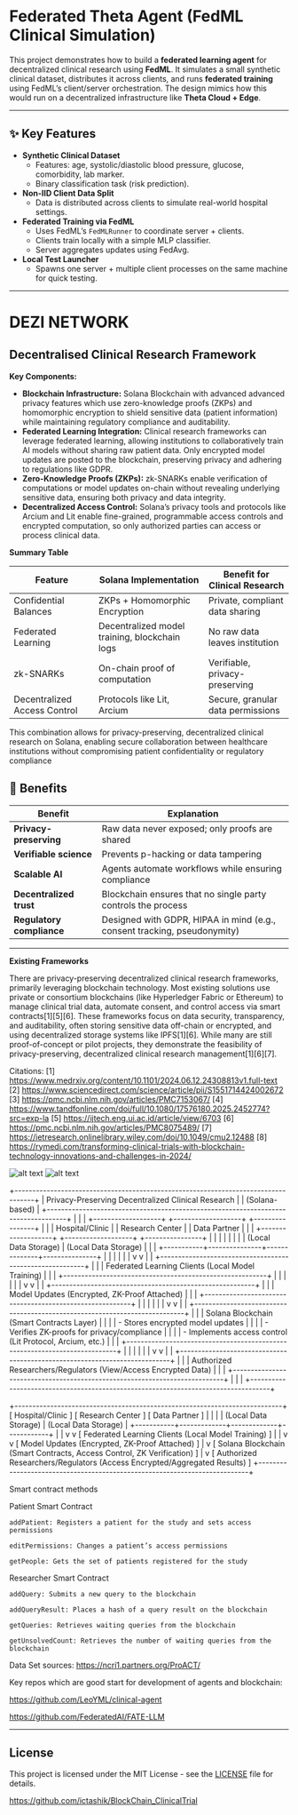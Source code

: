 # Federated Theta Agent (FedML Clinical Simulation)

This project demonstrates how to build a **federated learning agent** for decentralized clinical research using **FedML**. It simulates a small synthetic clinical dataset, distributes it across clients, and runs **federated training** using FedML’s client/server orchestration. The design mimics how this would run on a decentralized infrastructure like **Theta Cloud + Edge**.

---

## ✨ Key Features
- **Synthetic Clinical Dataset**
  - Features: age, systolic/diastolic blood pressure, glucose, comorbidity, lab marker.
  - Binary classification task (risk prediction).
- **Non-IID Client Data Split**
  - Data is distributed across clients to simulate real-world hospital settings.
- **Federated Training via FedML**
  - Uses FedML’s `FedMLRunner` to coordinate server + clients.
  - Clients train locally with a simple MLP classifier.
  - Server aggregates updates using FedAvg.
- **Local Test Launcher**
  - Spawns one server + multiple client processes on the same machine for quick testing.

---


# DEZI NETWORK

## Decentralised Clinical Research Framework 

**Key Components:**

- **Blockchain Infrastructure:** Solana Blockchain with advanced advanced privacy features which use zero-knowledge proofs (ZKPs) and homomorphic encryption to shield sensitive data (patient information) while maintaining regulatory compliance and auditability.
- **Federated Learning Integration:** Clinical research frameworks can leverage federated learning, allowing institutions to collaboratively train AI models without sharing raw patient data. Only encrypted model updates are posted to the blockchain, preserving privacy and adhering to regulations like GDPR.
- **Zero-Knowledge Proofs (ZKPs):** zk-SNARKs enable verification of computations or model updates on-chain without revealing underlying sensitive data, ensuring both privacy and data integrity.
- **Decentralized Access Control:** Solana’s privacy tools and protocols like Arcium and Lit enable fine-grained, programmable access controls and encrypted computation, so only authorized parties can access or process clinical data.

**Summary Table**

| Feature                        | Solana Implementation                        | Benefit for Clinical Research      |
|-------------------------------|----------------------------------------------|-----------------------------------|
| Confidential Balances          | ZKPs + Homomorphic Encryption                | Private, compliant data sharing   |
| Federated Learning             | Decentralized model training, blockchain logs| No raw data leaves institution    |
| zk-SNARKs                      | On-chain proof of computation                | Verifiable, privacy-preserving    |
| Decentralized Access Control   | Protocols like Lit, Arcium                   | Secure, granular data permissions |

This combination allows for privacy-preserving, decentralized clinical research on Solana, enabling secure collaboration between healthcare institutions without compromising patient confidentiality or regulatory compliance

## 🎯 **Benefits**

| Benefit                   | Explanation                                                              |
| ------------------------- | ------------------------------------------------------------------------ |
| **Privacy-preserving**    | Raw data never exposed; only proofs are shared                           |
| **Verifiable science**    | Prevents p-hacking or data tampering                                     |
| **Scalable AI**           | Agents automate workflows while ensuring compliance                      |
| **Decentralized trust**   | Blockchain ensures that no single party controls the process             |
| **Regulatory compliance** | Designed with GDPR, HIPAA in mind (e.g., consent tracking, pseudonymity) |

---
**Existing Frameworks**

There are privacy-preserving decentralized clinical research frameworks, primarily leveraging blockchain technology. Most existing solutions use private or consortium blockchains (like Hyperledger Fabric or Ethereum) to manage clinical trial data, automate consent, and control access via smart contracts[1][5][6]. These frameworks focus on data security, transparency, and auditability, often storing sensitive data off-chain or encrypted, and using decentralized storage systems like IPFS[1][6]. While many are still proof-of-concept or pilot projects, they demonstrate the feasibility of privacy-preserving, decentralized clinical research management[1][6][7].

Citations:
[1] https://www.medrxiv.org/content/10.1101/2024.06.12.24308813v1.full-text
[2] https://www.sciencedirect.com/science/article/pii/S1551714424002672
[3] https://pmc.ncbi.nlm.nih.gov/articles/PMC7153067/
[4] https://www.tandfonline.com/doi/full/10.1080/17576180.2025.2452774?src=exp-la
[5] https://ijtech.eng.ui.ac.id/article/view/6703
[6] https://pmc.ncbi.nlm.nih.gov/articles/PMC8075489/
[7] https://ietresearch.onlinelibrary.wiley.com/doi/10.1049/cmu2.12488
[8] https://rymedi.com/transforming-clinical-trials-with-blockchain-technology-innovations-and-challenges-in-2024/



![alt text](crf_arch.png "Architecture")
![alt text](FL_solana.png "Architecture_good")



+-----------------------------------------------------------------------------------+
|                        Privacy-Preserving Decentralized Clinical Research         |
|                                   (Solana-based)                                  |
+-----------------------------------------------------------------------------------+
|                                                                                   |
|   +-------------------+         +-------------------+         +----------------+  |
|   |  Hospital/Clinic  |         |  Research Center  |         |  Data Partner  |  |
|   +-------------------+         +-------------------+         +----------------+  |
|            |                           |                              |           |
|            |   (Local Data Storage)    |   (Local Data Storage)       |           |
|            +-----------+---------------+--------------+---------------+           |
|                        |                              |                           |
|                        v                              v                           |
|           +---------------------------------------------------------+             |
|           |    Federated Learning Clients (Local Model Training)    |             |
|           +---------------------------------------------------------+             |
|                        |                              |                           |
|                        v                              v                           |
|           +---------------------------------------------------------+             |
|           |    Model Updates (Encrypted, ZK-Proof Attached)         |             |
|           +---------------------------------------------------------+             |
|                        |                              |                           |
|                        v                              v                           |
|   +---------------------------------------------------------------------------+   |
|   |                 Solana Blockchain (Smart Contracts Layer)                 |   |
|   |  - Stores encrypted model updates                                         |   |
|   |  - Verifies ZK-proofs for privacy/compliance                              |   |
|   |  - Implements access control (Lit Protocol, Arcium, etc.)                 |   |
|   +---------------------------------------------------------------------------+   |
|                        |                              |                           |
|                        v                              v                           |
|   +---------------------------------------------------------------------------+   |
|   |        Authorized Researchers/Regulators (View/Access Encrypted Data)      |   |
|   +---------------------------------------------------------------------------+   |
|                                                                                   |
+-----------------------------------------------------------------------------------+

+---------------------------------------------------------------------------+
[ Hospital/Clinic ]        [ Research Center ]         [ Data Partner ]
        |                         |                          |
        | (Local Data Storage)    | (Local Data Storage)     |
        +-----------+-------------+-------------+------------+
                    |                           |
                    v                           v
    [ Federated Learning Clients (Local Model Training) ]
                    |                           |
                    v                           v
    [ Model Updates (Encrypted, ZK-Proof Attached) ]
                    |
                    v
[ Solana Blockchain (Smart Contracts, Access Control, ZK Verification) ]
                    |
                    v
[ Authorized Researchers/Regulators (Access Encrypted/Aggregated Results) ]
+---------------------------------------------------------------------------+

Smart contract methods

Patient Smart Contract

    addPatient: Registers a patient for the study and sets access permissions

    editPermissions: Changes a patient’s access permissions

    getPeople: Gets the set of patients registered for the study

Researcher Smart Contract

    addQuery: Submits a new query to the blockchain

    addQueryResult: Places a hash of a query result on the blockchain

    getQueries: Retrieves waiting queries from the blockchain

    getUnsolvedCount: Retrieves the number of waiting queries from the blockchain


Data Set sources: https://ncri1.partners.org/ProACT/

Key repos which are good start for development of agents and blockchain: 

https://github.com/LeoYML/clinical-agent

https://github.com/FederatedAI/FATE-LLM

---

## License

This project is licensed under the MIT License - see the [LICENSE](LICENSE) file for details.

https://github.com/ictashik/BlockChain_ClinicalTrial

